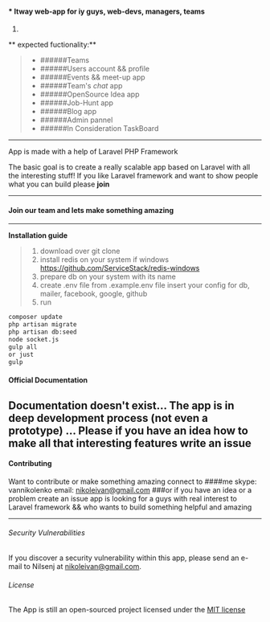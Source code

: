 #### * Itway web-app for iy guys, web-devs, managers, teams

1.
**	expected fuctionality:**
> - ######Teams
> - ######Users account && profile
> - ######Events && meet-up app
> - ######Team's *chat* app
> - ######OpenSource Idea app
> - ######Job-Hunt app
> - ######Blog app
> - ######Admin pannel
> - ######In Consideration TaskBoard

____
App is made with a help of Laravel PHP Framework

The basic goal is to create a really scalable app based on Laravel with all the interesting stuff!
If you like Laravel framework and want to show people what you can build please **join**
___
####    Join our team and lets make something amazing
---
**Installation guide**
> 1. download over git clone
> 2. install redis on your system if windows https://github.com/ServiceStack/redis-windows
> 3. prepare db on your system with its name
> 4. create .env file from .example.env file insert your config for db, mailer, facebook, google, github
> 5. run

```bash
composer update
php artisan migrate
php artisan db:seed
node socket.js
gulp all
or just
gulp
```
####   Official Documentation
Documentation doesn't exist... The app is in deep development process (not even a prototype)
...
**Please if you have an idea how to make all that interesting features  write an issue**
---
####  Contributing
Want to contribute or make something amazing connect to
####me
 skype: vannikolenko
 email: [nikoleivan@gmail.com](nikoleivan@gmail.com)
###or
if you have an idea or a problem create an issue
app is looking for a guys with real interest to Laravel framework
&& who wants to build something helpful and amazing

---
###### Security Vulnerabilities
If you discover a security vulnerability within this app, please send an e-mail to Nilsenj at nikoleivan@gmail.com.
###### License
The App is still an open-sourced project licensed under the [MIT license](http://opensource.org/licenses/MIT)
